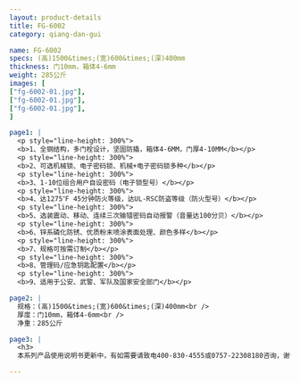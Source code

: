 ```yaml
---
layout: product-details
title: FG-6002
category: qiang-dan-gui

name: FG-6002
specs: (高)1500&times;(宽)600&times;(深)400mm
thickness: 门10mm，箱体4-6mm
weight: 285公斤
images: [
["fg-6002-01.jpg"],
["fg-6002-01.jpg"],
["fg-6002-01.jpg"],
]

page1: |
  <p style="line-height: 300%">
  <b>1、全钢结构，多门栓设计，坚固防撬，箱体4-6MM，门厚4-10MM</b></p>
  <p style="line-height: 300%">
  <b>2、可选机械锁、电子密码锁、机械+电子密码锁多种</b></p>
  <p style="line-height: 300%">
  <b>3、1-10位组合用户自设密码（电子锁型号）</b></p>
  <p style="line-height: 300%">
  <b>4、达1275℉ 45分钟防火等级，达UL-RSC防盗等级（防火型号）</b></p>
  <p style="line-height: 300%">
  <b>5、选装震动、移动、连续三次输错密码自动报警（音量达100分贝）</b></p>
  <p style="line-height: 300%">
  <b>6、锌系磷化防锈、优质粉末喷涂表面处理、颜色多样</b></p>
  <p style="line-height: 300%">
  <b>7、规格可按需订制</b></p>
  <p style="line-height: 300%">
  <b>8、管理码/应急钥匙配置</b></p>
  <p style="line-height: 300%">
  <b>9、适用于公安、武警、军队及国家安全部门</b></p>

page2: |
  规格：(高)1500&times;(宽)600&times;(深)400mm<br />
  厚度：门10mm，箱体4-6mm<br />
  净重：285公斤

page3: |
  <h3>
  本系列产品使用说明书更新中，有如需要请致电400-830-4555或0757-22308180咨询，谢谢！</h3>

---
```

